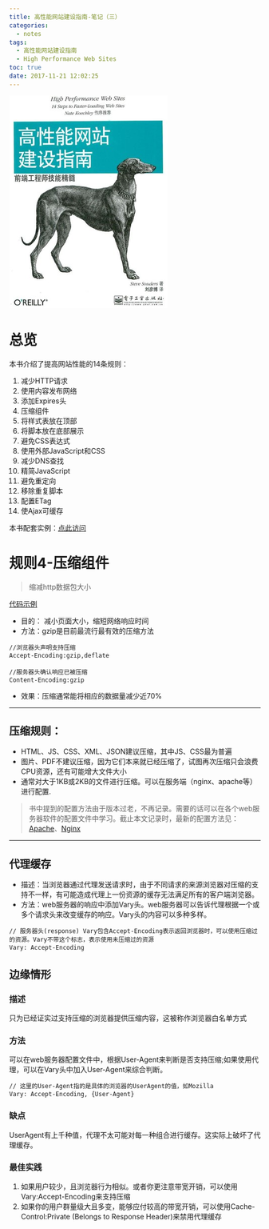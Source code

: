```yaml
---
title: 高性能网站建设指南-笔记（三）
categories:
  - notes
tags:
  - 高性能网站建设指南
  - High Performance Web Sites
toc: true
date: 2017-11-21 12:02:25
---
```


![](/images/high-performance-web-sites.jpg)

<!-- more -->

# 总览

本书介绍了提高网站性能的14条规则：
1. 减少HTTP请求
2. 使用内容发布网络
3. 添加Expires头
4. 压缩组件
5. 将样式表放在顶部
6. 将脚本放在底部展示
7. 避免CSS表达式
8. 使用外部JavaScript和CSS
9. 减少DNS查找
10. 精简JavaScript
11. 避免重定向
12. 移除重复脚本
13. 配置ETag
14. 使Ajax可缓存

本书配套实例：[点此访问](http://stevesouders.com/hpws/)

# 规则4-压缩组件

>缩减http数据包大小

[代码示例](http://stevesouders.com/hpws/rule-gzip.php)

* 目的： 减小页面大小，缩短网络响应时间
* 方法：gzip是目前最流行最有效的压缩方法

```
//浏览器头声明支持压缩
Accept-Encoding:gzip,deflate

//服务器头确认响应已被压缩
Content-Encoding:gzip
```
* 效果：压缩通常能将相应的数据量减少近70%

<hr/>

## 压缩规则：
* HTML、JS、CSS、XML、JSON建议压缩，其中JS、CSS最为普遍
* 图片、PDF不建议压缩，因为它们本来就已经压缩了，试图再次压缩只会浪费CPU资源，还有可能增大文件大小
* 通常对大于1KB或2KB的文件进行压缩。可以在服务端（nginx、apache等）进行配置.

>书中提到的配置方法由于版本过老，不再记录。需要的话可以在各个web服务器软件的配置文件中学习。截止本文记录时，最新的配置方法见：[Apache](https://httpd.apache.org/docs/2.4/en/mod/mod_deflate.html)、[Nginx](http://nginx.org/en/docs/http/ngx_http_gzip_module.html)

<hr/>

## 代理缓存
* 描述：当浏览器通过代理发送请求时，由于不同请求的来源浏览器对压缩的支持不一样，有可能造成代理上一份资源的缓存无法满足所有的客户端浏览器。
* 方法：web服务器的响应中添加Vary头。web服务器可以告诉代理根据一个或多个请求头来改变缓存的响应。Vary头的内容可以多种多样。

```
// 服务器头(response) Vary包含Accept-Encoding表示返回浏览器时，可以使用压缩过的资源。Vary不带这个标志，表示使用未压缩过的资源
Vary: Accept-Encoding
```

## 边缘情形
### 描述
只为已经证实过支持压缩的浏览器提供压缩内容，这被称作浏览器白名单方式

### 方法
可以在web服务器配置文件中，根据User-Agent来判断是否支持压缩;如果使用代理，可以在Vary头中加入User-Agent来综合判断。

```
// 这里的User-Agent指的是具体的浏览器的UserAgent的值，如Mozilla
Vary: Accept-Encoding, {User-Agent}
```

### 缺点
UserAgent有上千种值，代理不太可能对每一种组合进行缓存。这实际上破坏了代理缓存。

### 最佳实践
1. 如果用户较少，且浏览器行为相似。或者你更注意带宽开销，可以使用Vary:Accept-Encoding来支持压缩
2. 如果你的用户群量级大且多变，能够应付较高的带宽开销，可以使用Cache-Control:Private (Belongs to Response Header)来禁用代理缓存
